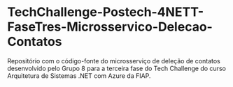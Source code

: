 # TechChallenge-Postech-4NETT-FaseTres-Microsservico-Delecao-Contatos
Repositório com o código-fonte do microsserviço de deleção de contatos desenvolvido pelo Grupo 8 para a terceira fase do Tech Challenge do curso Arquitetura de Sistemas .NET com Azure da FIAP.

